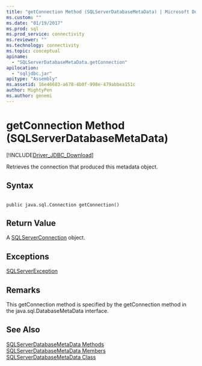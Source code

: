 ```yaml
---
title: "getConnection Method (SQLServerDatabaseMetaData) | Microsoft Docs"
ms.custom: ""
ms.date: "01/19/2017"
ms.prod: sql
ms.prod_service: connectivity
ms.reviewer: ""
ms.technology: connectivity
ms.topic: conceptual
apiname: 
  - "SQLServerDatabaseMetaData.getConnection"
apilocation: 
  - "sqljdbc.jar"
apitype: "Assembly"
ms.assetid: 16e46603-a678-4b0f-998e-479abbea151c
author: MightyPen
ms.author: genemi
---
```

# getConnection Method (SQLServerDatabaseMetaData)
[!INCLUDE[Driver_JDBC_Download](../../../includes/driver_jdbc_download.md)]

  Retrieves the connection that produced this metadata object.  
  
## Syntax  
  
```  
  
public java.sql.Connection getConnection()  
```  
  
## Return Value  
 A [SQLServerConnection](../../../connect/jdbc/reference/sqlserverconnection-class.md) object.  
  
## Exceptions  
 [SQLServerException](../../../connect/jdbc/reference/sqlserverexception-class.md)  
  
## Remarks  
 This getConnection method is specified by the getConnection method in the java.sql.DatabaseMetaData interface.  
  
## See Also  
 [SQLServerDatabaseMetaData Methods](../../../connect/jdbc/reference/sqlserverdatabasemetadata-methods.md)   
 [SQLServerDatabaseMetaData Members](../../../connect/jdbc/reference/sqlserverdatabasemetadata-members.md)   
 [SQLServerDatabaseMetaData Class](../../../connect/jdbc/reference/sqlserverdatabasemetadata-class.md)  
  
  
